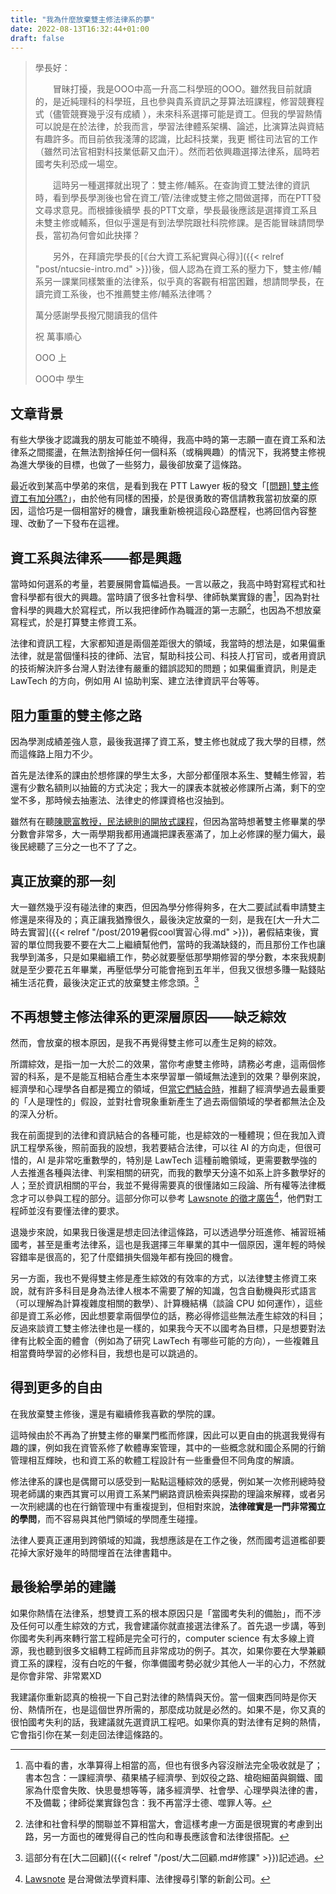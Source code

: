 ```yaml
---
title: "我為什麼放棄雙主修法律系的夢"
date: 2022-08-13T16:32:44+01:00
draft: false
---
```


> 學長好：
>
> 　　冒昧打擾，我是OOO中高一升高二科學班的OOO。雖然我目前就讀的，是近純理科的科學班，且也參與貴系資訊之芽算法班課程，修習競賽程式（儘管競賽幾乎沒有成績
），未來科系選擇可能是資工。但我的學習熱情可以說是在於法律，於我而言，學習法律體系架構、論述，比演算法與資結有趣許多。而目前依我淺薄的認識，比起科技業，我更
嚮往司法官的工作（雖然司法官相對科技業低薪又血汗）。然而若依興趣選擇法律系，屆時若國考失利恐成一場空。
>
> 　　這時另一種選擇就出現了：雙主修/輔系。在查詢資工雙法律的資訊時，看到學長學測後也曾在資工/管/法律或雙主修之間做選擇，而在PTT發文尋求意見。而根據後續學
長的PTT文章，學長最後應該是選擇資工系且未雙主修或輔系，但似乎還是有到法學院跟社科院修課。是否能冒昧請問學長，當初為何會如此抉擇？
>
> 　　另外，在拜讀完學長的[《台大資工系紀實與心得》]({{< relref "post/ntucsie-intro.md" >}})後，個人認為在資工系的壓力下，雙主修/輔系另一課業同樣繁重的法律系，似乎真的客觀有相當困難，想請問學長，在讀完資工系後，也不推薦雙主修/輔系法律嗎？
>
> 萬分感謝學長撥冗閱讀我的信件
>
> 祝 萬事順心
>
> OOO 上
>
> OOO中 學生

## 文章背景

有些大學後才認識我的朋友可能並不曉得，我高中時的第一志願一直在資工系和法律系之間擺盪，在無法割捨掉任何一個科系（或稱興趣）的情況下，我將雙主修視為進大學後的目標，也做了一些努力，最後卻放棄了這條路。

最近收到某高中學弟的來信，是看到我在 PTT Lawyer 板的發文「[[問題] 雙主修資工有加分嗎?](https://www.ptt.cc/bbs/Lawyer/M.1519523236.A.FEA.html)」，由於他有同樣的困擾，於是很勇敢的寄信請教我當初放棄的原因，這恰巧是一個相當好的機會，讓我重新檢視這段心路歷程，也將回信內容整理、改動了一下發布在這裡。

## 資工系與法律系——都是興趣

當時如何選系的考量，若要展開會篇幅過長。一言以蔽之，我高中時對寫程式和社會科學都有很大的興趣。當時讀了很多社會科學、律師執業實錄的書[^1]，因為對社會科學的興趣大於寫程式，所以我把律師作為職涯的第一志願[^2]，也因為不想放棄寫程式，於是打算雙主修資工系。

法律和資訊工程，大家都知道是兩個差距很大的領域，我當時的想法是，如果偏重法律，就是當個懂科技的律師、法官，幫助科技公司、科技人打官司，或者用資訊的技術解決許多台灣人對法律有嚴重的錯誤認知的問題；如果偏重資訊，則是走 LawTech 的方向，例如用 AI 協助判案、建立法律資訊平台等等。

## 阻力重重的雙主修之路

因為學測成績差強人意，最後我選擇了資工系，雙主修也就成了我大學的目標，然而這條路上阻力不少。

首先是法律系的課由於想修課的學生太多，大部分都僅限本系生、雙輔生修習，若還有少數名額則以抽籤的方式決定；我大一的課表本就被必修課所占滿，剩下的空堂不多，那時候去抽憲法、法律史的修課資格也沒抽到。

雖然有在聽[陳聰富教授，民法總則的開放式課程](http://ocw.aca.ntu.edu.tw/ntu-ocw/ocw/cou/103S112)，但因為當時想著雙主修畢業的學分數會非常多，大一兩學期我都用通識把課表塞滿了，加上必修課的壓力偏大，最後民總聽了三分之一也不了了之。

## 真正放棄的那一刻

大一雖然幾乎沒有碰法律的東西，但因為學分修得夠多，在大二要試試看申請雙主修還是來得及的；真正讓我猶豫很久，最後決定放棄的一刻，是我在[大一升大二時去實習]({{< relref "/post/2019暑假cool實習心得.md" >}})，暑假結束後，實習的單位問我要不要在大二上繼續幫他們，當時的我滿缺錢的，而且那份工作也讓我學到滿多，只是如果繼續工作，勢必就要壓低那學期修習的學分數，本來我規劃就是至少要花五年畢業，再壓低學分可能會拖到五年半，但我又很想多賺一點錢貼補生活花費，最後決定正式的放棄雙主修念頭。[^3]

## 不再想雙主修法律系的更深層原因——缺乏綜效

然而，會放棄的根本原因，是我不再覺得雙主修可以產生足夠的綜效。

所謂綜效，是指一加一大於二的效果，當你考慮雙主修時，請務必考慮，這兩個修習的科系，是不是能互相結合產生本來學習單一領域無法達到的效果？舉例來說，經濟學和心理學各自都是獨立的領域，但[當它們結合時](https://zh.wikipedia.org/zh-tw/%E8%A1%8C%E7%82%BA%E7%B6%93%E6%BF%9F%E5%AD%B8)，推翻了經濟學過去最重要的「人是理性的」假設，並對社會現象重新產生了過去兩個領域的學者都無法企及的深入分析。

我在前面提到的法律和資訊結合的各種可能，也是綜效的一種體現；但在我加入資訊工程學系後，照前面我的設想，我若要結合法律，可以往 AI 的方向走，但很可惜的，AI 是非常吃重數學的，特別是 LawTech 這種前瞻領域，更需要數學強的人去推進各種與法律、判案相關的研究，而我的數學天分遠不如系上許多數學好的人；至於資訊相關的平台，我並不覺得需要真的很懂諸如三段論、所有權等法律概念才可以參與工程的部分。這部分你可以參考 [Lawsnote 的徵才廣告](https://web.archive.org/web/20211020050643/https://www.cakeresume.com/companies/lawsnote/jobs/sr.software-engineer)[^4]，他們對工程師並沒有要懂法律的要求。

退幾步來說，如果我日後還是想走回法律這條路，可以透過學分班進修、補習班補國考，甚至是重考法律系，這也是我選擇三年畢業的其中一個原因，還年輕的時候容錯率是很高的，犯了什麼錯損失個幾年都有挽回的機會。

另一方面，我也不覺得雙主修是產生綜效的有效率的方式，以法律雙主修資工來說，就有許多科目是身為法律人根本不需要了解的知識，包含自動機與形式語言（可以理解為計算複雜度相關的數學）、計算機結構（談論 CPU 如何運作），這些卻是資工系必修，因此想要拿兩個學位的話，務必得修這些無法產生綜效的科目；反過來談資工雙主修法律也是一樣的，如果我今天不以國考為目標，只是想要對法律有比較全面的體會（例如為了研究 LawTech 有哪些可能的方向），一些複雜且相當費時學習的必修科目，我想也是可以跳過的。


## 得到更多的自由

在我放棄雙主修後，還是有繼續修我喜歡的學院的課。

這時候由於不再為了拚雙主修的畢業門檻而修課，因此可以更自由的挑選我覺得有趣的課，例如我在資管系修了軟體專案管理，其中的一些概念就和國企系開的行銷管理相互輝映，也和資工系的軟體工程設計有一些重疊但不同角度的解讀。

修法律系的課也是偶爾可以感受到一點點這種綜效的感覺，例如某一次修刑總時發現老師講的東西其實可以用資工系某門網路資訊檢索與探勘的理論來解釋，或者另一次刑總講的也在行銷管理中有重複提到，但相對來說，**法律確實是一門非常獨立的學問**，而不容易與其他門領域的學問產生碰撞。

法律人要真正運用到跨領域的知識，我想應該是在工作之後，然而國考這道檻卻要花掉大家好幾年的時間埋首在法律書籍中。

## 最後給學弟的建議

如果你熱情在法律系，想雙資工系的根本原因只是「當國考失利的備胎」，而不涉及任何可以產生綜效的方式，我會建議你就直接選法律系了。首先退一步講，等到你國考失利再來轉行當工程師是完全可行的，computer science 有太多線上資源，我也聽到很多文組轉工程師而且非常成功的例子。其次，如果你要在大學兼顧資工系的課程，沒有白吃的午餐，你準備國考勢必就少其他人一半的心力，不然就是你會非常、非常累XD

我建議你重新認真的檢視一下自己對法律的熱情與天份。當一個東西同時是你天份、熱情所在，也是這個世界所需的，那麼成功就是必然的。如果不是，你又真的很怕國考失利的話，我建議就先選資訊工程吧。如果你真的對法律有足夠的熱情，它會指引你在某一刻走回法律這條路的。


[^1]: 高中看的書，水準算得上相當的高，但也有很多內容沒辦法完全吸收就是了；書本包含：一課經濟學、蘋果橘子經濟學、到奴役之路、槍砲細菌與鋼鐵、國家為什麼會失敗、快思曼想等等，諸多經濟學、社會學、心理學與法律的書，不及備載；律師從業實錄包含：我不再當浮士德、噬罪人等。
[^2]: 法律和社會科學的關聯並不算相當大，會這樣考慮一方面是很現實的考慮到出路，另一方面也的確覺得自己的性向和專長應該會和法律很搭配。
[^3]: 這部分有在[大二回顧]({{< relref "/post/大二回顧.md#修課" >}})記述過。
[^4]: [Lawsnote](https://lawsnote.com/) 是台灣做法學資料庫、法律搜尋引擎的新創公司。